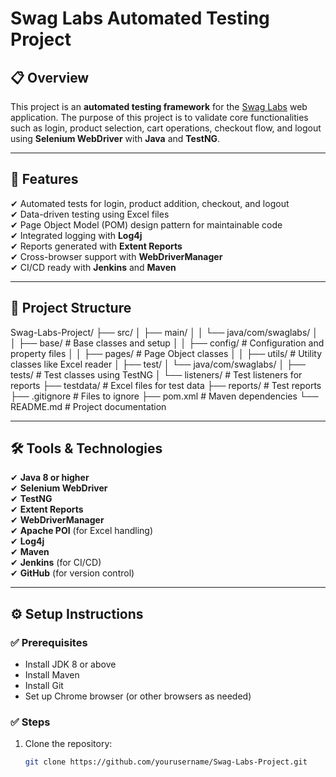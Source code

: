 # Swag Labs Automated Testing Project

## 📋 Overview
This project is an **automated testing framework** for the [Swag Labs](https://www.saucedemo.com/) web application. The purpose of this project is to validate core functionalities such as login, product selection, cart operations, checkout flow, and logout using **Selenium WebDriver** with **Java** and **TestNG**.

---

## 🚀 Features
✔ Automated tests for login, product addition, checkout, and logout  
✔ Data-driven testing using Excel files  
✔ Page Object Model (POM) design pattern for maintainable code  
✔ Integrated logging with **Log4j**  
✔ Reports generated with **Extent Reports**  
✔ Cross-browser support with **WebDriverManager**  
✔ CI/CD ready with **Jenkins** and **Maven**

---

## 📂 Project Structure
Swag-Labs-Project/
├── src/
│ ├── main/
│ │ └── java/com/swaglabs/
│ │ ├── base/ # Base classes and setup
│ │ ├── config/ # Configuration and property files
│ │ ├── pages/ # Page Object classes
│ │ ├── utils/ # Utility classes like Excel reader
│ ├── test/
│ └── java/com/swaglabs/
│ ├── tests/ # Test classes using TestNG
│ └── listeners/ # Test listeners for reports
├── testdata/ # Excel files for test data
├── reports/ # Test reports
├── .gitignore # Files to ignore
├── pom.xml # Maven dependencies
└── README.md # Project documentation

---

## 🛠 Tools & Technologies
✔ **Java 8 or higher**  
✔ **Selenium WebDriver**  
✔ **TestNG**  
✔ **Extent Reports**  
✔ **WebDriverManager**  
✔ **Apache POI** (for Excel handling)  
✔ **Log4j**  
✔ **Maven**  
✔ **Jenkins** (for CI/CD)  
✔ **GitHub** (for version control)

---

## ⚙️ Setup Instructions

### ✅ Prerequisites
- Install JDK 8 or above  
- Install Maven  
- Install Git  
- Set up Chrome browser (or other browsers as needed)

### ✅ Steps
1. Clone the repository:
   ```bash
   git clone https://github.com/yourusername/Swag-Labs-Project.git
